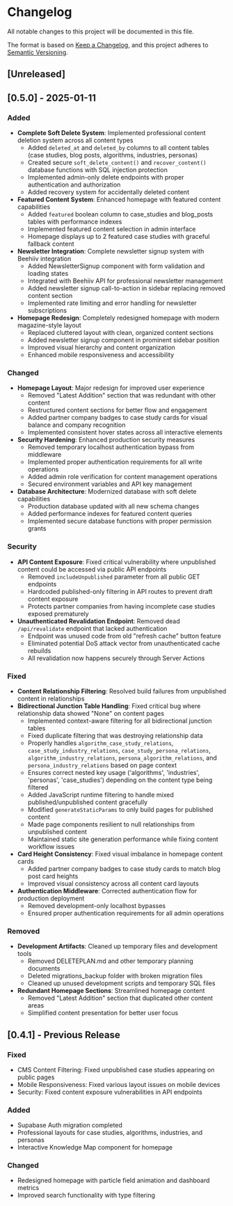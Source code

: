 # Changelog

All notable changes to this project will be documented in this file.

The format is based on [Keep a Changelog](https://keepachangelog.com/en/1.0.0/),
and this project adheres to [Semantic Versioning](https://semver.org/spec/v2.0.0.html).

## [Unreleased]

## [0.5.0] - 2025-01-11

### Added
- **Complete Soft Delete System**: Implemented professional content deletion system across all content types
  - Added `deleted_at` and `deleted_by` columns to all content tables (case studies, blog posts, algorithms, industries, personas)
  - Created secure `soft_delete_content()` and `recover_content()` database functions with SQL injection protection
  - Implemented admin-only delete endpoints with proper authentication and authorization
  - Added recovery system for accidentally deleted content
- **Featured Content System**: Enhanced homepage with featured content capabilities
  - Added `featured` boolean column to case_studies and blog_posts tables with performance indexes
  - Implemented featured content selection in admin interface
  - Homepage displays up to 2 featured case studies with graceful fallback content
- **Newsletter Integration**: Complete newsletter signup system with Beehiiv integration
  - Added NewsletterSignup component with form validation and loading states
  - Integrated with Beehiiv API for professional newsletter management
  - Added newsletter signup call-to-action in sidebar replacing removed content section
  - Implemented rate limiting and error handling for newsletter subscriptions
- **Homepage Redesign**: Completely redesigned homepage with modern magazine-style layout
  - Replaced cluttered layout with clean, organized content sections
  - Added newsletter signup component in prominent sidebar position
  - Improved visual hierarchy and content organization
  - Enhanced mobile responsiveness and accessibility

### Changed
- **Homepage Layout**: Major redesign for improved user experience
  - Removed "Latest Addition" section that was redundant with other content
  - Restructured content sections for better flow and engagement
  - Added partner company badges to case study cards for visual balance and company recognition
  - Implemented consistent hover states across all interactive elements
- **Security Hardening**: Enhanced production security measures
  - Removed temporary localhost authentication bypass from middleware
  - Implemented proper authentication requirements for all write operations
  - Added admin role verification for content management operations
  - Secured environment variables and API key management
- **Database Architecture**: Modernized database with soft delete capabilities
  - Production database updated with all new schema changes
  - Added performance indexes for featured content queries
  - Implemented secure database functions with proper permission grants

### Security
- **API Content Exposure**: Fixed critical vulnerability where unpublished content could be accessed via public API endpoints
  - Removed `includeUnpublished` parameter from all public GET endpoints
  - Hardcoded published-only filtering in API routes to prevent draft content exposure
  - Protects partner companies from having incomplete case studies exposed prematurely
- **Unauthenticated Revalidation Endpoint**: Removed dead `/api/revalidate` endpoint that lacked authentication
  - Endpoint was unused code from old "refresh cache" button feature
  - Eliminated potential DoS attack vector from unauthenticated cache rebuilds
  - All revalidation now happens securely through Server Actions

### Fixed
- **Content Relationship Filtering**: Resolved build failures from unpublished content in relationships
- **Bidirectional Junction Table Handling**: Fixed critical bug where relationship data showed "None" on content pages
  - Implemented context-aware filtering for all bidirectional junction tables
  - Fixed duplicate filtering that was destroying relationship data
  - Properly handles `algorithm_case_study_relations`, `case_study_industry_relations`, `case_study_persona_relations`, `algorithm_industry_relations`, `persona_algorithm_relations`, and `persona_industry_relations` based on page context
  - Ensures correct nested key usage ('algorithms', 'industries', 'personas', 'case_studies') depending on the content type being filtered
  - Added JavaScript runtime filtering to handle mixed published/unpublished content gracefully
  - Modified `generateStaticParams` to only build pages for published content
  - Made page components resilient to null relationships from unpublished content
  - Maintained static site generation performance while fixing content workflow issues
- **Card Height Consistency**: Fixed visual imbalance in homepage content cards
  - Added partner company badges to case study cards to match blog post card heights
  - Improved visual consistency across all content card layouts
- **Authentication Middleware**: Corrected authentication flow for production deployment
  - Removed development-only localhost bypasses
  - Ensured proper authentication requirements for all admin operations

### Removed
- **Development Artifacts**: Cleaned up temporary files and development tools
  - Removed DELETEPLAN.md and other temporary planning documents
  - Deleted migrations_backup folder with broken migration files
  - Cleaned up unused development scripts and temporary SQL files
- **Redundant Homepage Sections**: Streamlined homepage content
  - Removed "Latest Addition" section that duplicated other content areas
  - Simplified content presentation for better user focus

## [0.4.1] - Previous Release

### Fixed
- CMS Content Filtering: Fixed unpublished case studies appearing on public pages
- Mobile Responsiveness: Fixed various layout issues on mobile devices
- Security: Fixed content exposure vulnerabilities in API endpoints

### Added
- Supabase Auth migration completed
- Professional layouts for case studies, algorithms, industries, and personas
- Interactive Knowledge Map component for homepage

### Changed
- Redesigned homepage with particle field animation and dashboard metrics
- Improved search functionality with type filtering
